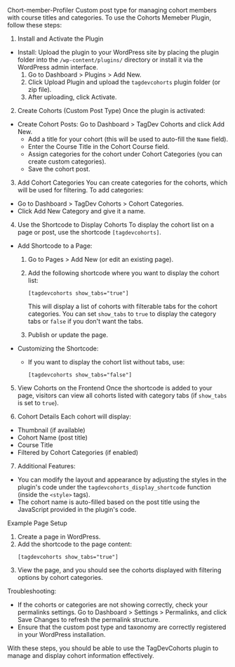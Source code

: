  Chort-member-Profiler
Custom post type for managing cohort members with course titles and categories.
To use the Cohorts Memeber Plugin, follow these steps:

 1. Install and Activate the Plugin
- Install: Upload the plugin to your WordPress site by placing the plugin folder into the `/wp-content/plugins/` directory or install it via the WordPress admin interface.
  1. Go to Dashboard > Plugins > Add New.
  2. Click Upload Plugin and upload the `tagdevcohorts` plugin folder (or zip file).
  3. After uploading, click Activate.

 2. Create Cohorts (Custom Post Type)
Once the plugin is activated:
- Create Cohort Posts: Go to Dashboard > TagDev Cohorts and click Add New.
  - Add a title for your cohort (this will be used to auto-fill the `Name` field).
  - Enter the Course Title in the Cohort Course field.
  - Assign categories for the cohort under Cohort Categories (you can create custom categories).
  - Save the cohort post.

 3. Add Cohort Categories
You can create categories for the cohorts, which will be used for filtering. To add categories:
- Go to Dashboard > TagDev Cohorts > Cohort Categories.
- Click Add New Category and give it a name.

 4. Use the Shortcode to Display Cohorts
To display the cohort list on a page or post, use the shortcode `[tagdevcohorts]`.

- Add Shortcode to a Page:
  1. Go to Pages > Add New (or edit an existing page).
  2. Add the following shortcode where you want to display the cohort list:
     ```plaintext
     [tagdevcohorts show_tabs="true"]
     ```
     This will display a list of cohorts with filterable tabs for the cohort categories. You can set `show_tabs` to `true` to display the category tabs or `false` if you don't want the tabs.

  3. Publish or update the page.

- Customizing the Shortcode:
  - If you want to display the cohort list without tabs, use:
    ```plaintext
    [tagdevcohorts show_tabs="false"]
    ```

 5. View Cohorts on the Frontend
Once the shortcode is added to your page, visitors can view all cohorts listed with category tabs (if `show_tabs` is set to `true`).

 6. Cohort Details
Each cohort will display:
- Thumbnail (if available)
- Cohort Name (post title)
- Course Title
- Filtered by Cohort Categories (if enabled)

 7. Additional Features:
- You can modify the layout and appearance by adjusting the styles in the plugin's code under the `tagdevcohorts_display_shortcode` function (inside the `<style>` tags).
- The cohort name is auto-filled based on the post title using the JavaScript provided in the plugin's code.

 Example Page Setup
1. Create a page in WordPress.
2. Add the shortcode to the page content:
   ```plaintext
   [tagdevcohorts show_tabs="true"]
   ```
3. View the page, and you should see the cohorts displayed with filtering options by cohort categories.

 Troubleshooting:
- If the cohorts or categories are not showing correctly, check your permalinks settings. Go to Dashboard > Settings > Permalinks, and click Save Changes to refresh the permalink structure.
- Ensure that the custom post type and taxonomy are correctly registered in your WordPress installation.

With these steps, you should be able to use the TagDevCohorts plugin to manage and display cohort information effectively.
